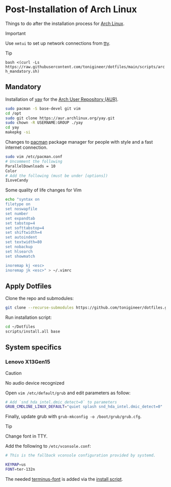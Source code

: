 # Post-Installation of Arch Linux

Things to do after the installation process for [Arch Linux](https://archlinux.org/).

> [!IMPORTANT]
> Use `nmtui` to set up network connections from [tty](https://wiki.archlinux.org/title/Linux_console).

> [!TIP]
> `bash <(curl -Ls https://raw.githubusercontent.com/tonigineer/dotfiles/main/scripts/arch_mandatory.sh)`

## Mandatory

Installation of [yay](https://github.com/Jguer/yay) for the [Arch User Repository (AUR)](https://wiki.archlinux.org/title/Arch_User_Repository).

```bash
sudo pacman -S base-devel git vim
cd /opt
sudo git clone https://aur.archlinux.org/yay.git
sudo chown -R USERNAME:GROUP ./yay
cd yay
makepkg -si
```

Changes to [pacman](https://wiki.archlinux.org/title/pacman) package manager for people with style and a fast internet connection.

```bash
sudo vim /etc/pacman.conf
# Uncomment the following
ParallelDownloads = 10
Color
# Add the following (must be under [options])
ILoveCandy
```

Some quality of life changes for Vim

```bash
echo "syntax on
filetype on
set noswapfile
set number
set expandtab
set tabstop=4
set softtabstop=4
set shiftwidth=4
set autoindent
set textwidth=80
set nobackup
set hlsearch
set showmatch

inoremap kj <esc>
inoremap jk <esc>" > ~/.vimrc
```

## Apply Dotfiles

Clone the repo and submodules:

```sh
git clone --recurse-submodules https://github.com/tonigineer/dotfiles.git ~/Dotfiles
```

Run installation script:

```sh
cd ~/Dotfiles
scripts/install.all base
```


## System specifics


### Lenovo X13Gen15

> [!CAUTION]
> No audio device recognized
 
Open `vim /etc/default/grub` and edit parameters as follow:

```sh
# Add `snd_hda_intel.dmic_detect=0` to parameters
GRUB_CMDLINE_LINUX_DEFAULT="quiet splash snd_hda_intel.dmic_detect=0"
```

Finally, update grub with `grub-mkconfig -o /boot/grub/grub.cfg`.

> [!TIP]
> Change font in TTY.

Add the following to `/etc/vconsole.conf`:

```sh
# This is the fallback vconsole configuration provided by systemd.

KEYMAP=us
FONT=ter-132n
```

The needed [terminus-font](https://aur.archlinux.org/packages/terminus-font-ttf) is added via the [install script](../scripts/install.sh).